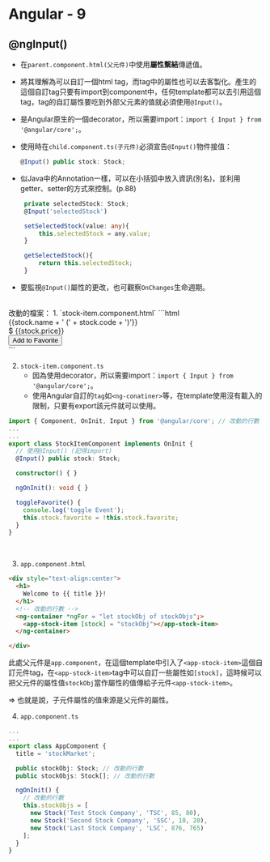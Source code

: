 # Angular - 9
## @ngInput()

* 在`parent.component.html(父元件)`中使用**屬性繫結**傳遞值。

* 將其理解為可以自訂一個html tag，而tag中的屬性也可以去客製化。產生的這個自訂tag只要有import到component中，任何template都可以去引用這個tag，tag的自訂屬性要吃到外部父元素的值就必須使用`@Input()`。

* 是Angular原生的一個decorator，所以需要import：`import { Input } from '@angular/core';`。

* 使用時在`child.component.ts(子元件)`必須宣告`@Input()`物件接值：
  ```ts
  @Input() public stock: Stock;
  ```
* 似Java中的Annotation一樣，可以在小括弧中放入資訊(別名)，並利用getter、setter的方式來控制。(p.88)
   ```ts
    private selectedStock: Stock;
    @Input('selectedStock')

    setSelectedStock(value: any){
        this.selectedStock = any.value;
    }

    getSelectedStock(){
        return this.selectedStock;
    }
   ```
* 要監視`@Input()`屬性的更改，也可觀察`OnChanges`生命週期。
<br/>
改動的檔案：
1. `stock-item.component.html`
```html
<div class="stock-container"> <!-- 改動的行數 -->
  <div class="name">{{stock.name + ' (' + stock.code + ')'}}</div>
  <div class="price"
      [class]="stock.isPositiveChange() ? 'positive':'negative'">
      $ {{stock.price}}
  </div>
  <button (click)="toggleFavorite()"
          *ngIf="!stock.favorite">Add to Favorite</button>
</div>
```
<br/>

2. `stock-item.component.ts`
   * 因為使用decorator，所以需要import：`import { Input } from '@angular/core';`。
   * 使用Angular自訂的`tag`如`<ng-conatiner>`等，在template使用沒有載入的限制，只要有export該元件就可以使用。
```ts
import { Component, OnInit, Input } from '@angular/core'; // 改動的行數
...
...
export class StockItemComponent implements OnInit {
  // 使用@Input() (記得import)
  @Input() public stock: Stock;

  constructor() { }

  ngOnInit(): void { }

  toggleFavorite() {
    console.log('toggle Event');
    this.stock.favorite = !this.stock.favorite;
  } 
}
```
<br/>

3. `app.component.html`
```html
<div style="text-align:center">
  <h1>
    Welcome to {{ title }}!
  </h1>
  <!-- 改動的行數 -->
  <ng-container *ngFor = "let stockObj of stockObjs";>
    <app-stock-item [stock] = "stockObj"></app-stock-item>
  </ng-container>

</div>
```
此處父元件是`app.component`，在這個template中引入了`<app-stock-item>`這個自訂元件tag，在`<app-stock-item>`tag中可以自訂一些屬性如`[stock]`，這時候可以把父元件的屬性值`stockObj`當作屬性的值傳給子元件`<app-stock-item>`。

&rArr; 也就是說，子元件屬性的值來源是父元件的屬性。
<br/>

4. `app.component.ts`
```ts
...
...
export class AppComponent {
  title = 'stockMarket';

  public stockObj: Stock; // 改動的行數
  public stockObjs: Stock[]; // 改動的行數

  ngOnInit() {
    // 改動的行數
    this.stockObjs = [
      new Stock('Test Stock Company', 'TSC', 85, 80),
      new Stock('Second Stock Company', 'SSC', 10, 20),
      new Stock('Last Stock Company', 'LSC', 876, 765)
    ];
  }
}
```